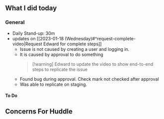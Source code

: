 ## What I did today


### General

- Daily Stand-up: 30m
- updates on [[2023-01-18 (Wednesday)#^request-complete-video|Request Edward for complete steps]] 
	- Issue is not caused by creating a user and logging in.
	- It is caused by approval to do something
       > [!warning] Edward to update the video to show end-to-end steps to replicate the issue
	- Found bug during approval. Check mark not checked after approval
	- Was able to replicate on staging.

#### To Do

## Concerns For Huddle

